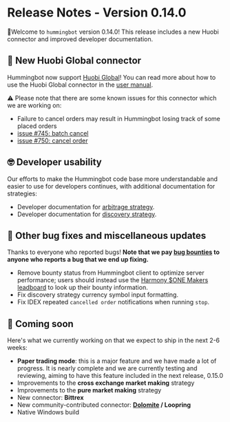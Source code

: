 # Release Notes - Version 0.14.0

🚀Welcome to `hummingbot` version 0.14.0! This release includes a new Huobi connector and improved developer documentation.

## 🔗 New Huobi Global connector

Hummingbot now support [Huobi Global](https://www.hbg.com)!  You can read more about how to use the Huobi Global connector in the [user manual](/connectors/huobi/).

⚠️ Please note that there are some known issues for this connector which we are working on:

* Failure to cancel orders may result in Hummingbot losing track of some placed orders
* [issue #745: batch cancel](https://github.com/CoinAlpha/hummingbot/issues/745)
* [issue #750: cancel order](https://github.com/CoinAlpha/hummingbot/issues/750)

## 🤓 Developer usability

Our efforts to make the Hummingbot code base more understandable and easier to use for developers continues, with additional documentation for strategies:

* Developer documentation for [arbitrage strategy](/developers/strategies/arbitrage/).
* Developer documentation for [discovery strategy](/developers/strategies/discovery/).


## 🐞 Other bug fixes and miscellaneous updates

Thanks to everyone who reported bugs! **Note that we pay [bug bounties](/bounties/bug-bounty-program) to anyone who reports a bug that we end up fixing.**

* Remove bounty status from Hummingbot client to optimize server performance; users should instead use the [Harmony $ONE Makers leadboard](https://hummingbot.io/liquidity-bounties/harmony/) to look up their bounty information.
* Fix discovery strategy currency symbol input formatting.
* Fix IDEX repeated `cancelled order` notifications when running `stop`.

## 🚀 Coming soon

Here's what we currently working on that we expect to ship in the next 2-6 weeks:

* **Paper trading mode**: this is a major feature and we have made a lot of progress.  It is nearly complete and we are currently testing and reviewing, aiming to have this feature included in the next release, 0.15.0
* Improvements to the **cross exchange market making** strategy
* Improvements to the **pure market making** strategy
* New connector: **Bittrex**
* New community-contributed connector: **[Dolomite](https://dolomite.io/) / Loopring**
* Native Windows build
